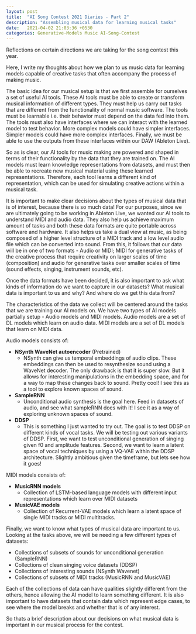```yaml
---
layout: post
title:  "AI Song Contest 2021 Diaries - Part 2"
description: "Assembling musical data for learning musical tasks"
date:   2021-04-02 21:03:36 +0530
categories: Generative-Models Music AI-Song-Contest
---
```


Reflections on certain directions we are taking for the song contest this year.

Here, I write my thoughts about how we plan to us music data for learning models capable of creative tasks that often accompany the process of making music. 

The basic idea for our musical setup is that we first assemble for ourselves a set of useful AI tools. These AI tools must be able to create or transform musical information of different types. They must help us carry out tasks that are different from the functionality of normal music software. The tools must be  learnable i.e. their behavior must depend on the data fed into them. The tools must also have interfaces where we can interact with the learned model to test behavior. More complex models could have simpler interfaces. Simpler models could have more complex interfaces. Finally, we must be able to use the outputs from these interfaces within our DAW (Ableton Live).

So as is clear, our AI tools for music making are powered and shaped in terms of their functionality by the data that they are trained on. The AI models must learn knowledge representations from datasets, and must then be able to recreate new musical material using these learned representations. Therefore, each tool learns a different kind of representation, which can be used for simulating creative actions within a musical task.

It is important to make clear decisions about the types of musical data that is of interest, because there is so much data! For our purposes, since we are ultimately going to be working in Ableton Live, we wanted our AI tools to understand MIDI and audio data. They also help us achieve maximum amount of tasks and both these data formats are quite portable across software and hardware. It also helps us take a dual view at music, as being composed of a higher level structure of a MIDI track and a low level audio file which can be converted into sound. From this, it follows that our data will be in one of two formats - Audio or MIDI; MIDI for generative tasks of the creative process that require creativity on larger scales of time (composition) and audio for generative tasks over smaller scales of time (sound effects, singing, instrument sounds, etc).

Once the data formats have been decided, it is also important to ask what kinds of information do we want to capture in our datasets? What musical data is important to us and why? And where do we get this data from?

The characteristics of the data we collect will be centered around the tasks that we are training our AI models on. We have two types of AI models partially setup - Audio models and MIDI models. Audio models are a set of DL models which learn on audio data. MIDI models are a set of DL models that learn on MIDI data. 

Audio models consists of:
- **NSynth WaveNet autoencoder** (Pretrained)
	- NSynth can give us temporal embeddings of audio clips. These embeddings can then be used to resynthesize sound using a WaveNet decoder. The only drawback is that it is super slow. But it allows for interesting manipulations in the embedding space, and for a way to map these changes back to sound. Pretty cool! I see this as a tool to explore known spaces of sound.
- **SampleRNN**
	- Unconditional audio synthesis is the goal here. Feed in datasets of audio, and see what sampleRNN does with it! I see it as a way of exploring unknown spaces of sound.
- **DDSP**
	- This is something I just wanted to try out. The goal is to test DDSP on different kinds of vocal tasks. We will be testing out various variants of DDSP. First, we want to test unconditional generation of singing given f0 and amplitude features. Second, we want to learn a latent space of vocal techniques by using a VQ-VAE within the DDSP architecture. Slightly ambitious given the timeframe, but lets see how it goes!

MIDI models consists of:
- **MusicRNN models**
	- Collection of LSTM-based language models with different input representations which learn over MIDI datasets 
- **MusicVAE models**
	- Collection of Recurrent-VAE models which learn a latent space of single MIDI tracks or MIDI multitracks.

Finally, we want to know what types of musical data are important to us. Looking at the tasks above, we will be needing a few different types of datasets:
- Collections of subsets of sounds for unconditional generation (SampleRNN)
- Collections of clean singing voice datasets (DDSP)
- Collections of interesting sounds (NSynth Wavenet)
- Collections of subsets of MIDI tracks (MusicRNN and MusicVAE)

Each of the collections of data can have qualities slightly different from the others, hence allowing the AI model to learn something different. It is also important to have datasets that contain data which represent edge cases, to see where the model breaks and whether that is of any interest.

So thats a brief description about our decisions on what musical data is important in our musical process for the contest.